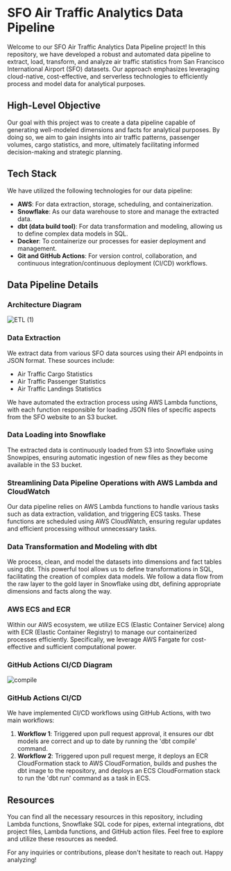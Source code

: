 # SFO Air Traffic Analytics Data Pipeline

Welcome to our SFO Air Traffic Analytics Data Pipeline project! In this repository, we have developed a robust and automated data pipeline to extract, load, transform, and analyze air traffic statistics from San Francisco International Airport (SFO) datasets. Our approach emphasizes leveraging cloud-native, cost-effective, and serverless technologies to efficiently process and model data for analytical purposes.

## High-Level Objective

Our goal with this project was to create a data pipeline capable of generating well-modeled dimensions and facts for analytical purposes. By doing so, we aim to gain insights into air traffic patterns, passenger volumes, cargo statistics, and more, ultimately facilitating informed decision-making and strategic planning.

## Tech Stack

We have utilized the following technologies for our data pipeline:

- **AWS**: For data extraction, storage, scheduling, and containerization.
- **Snowflake**: As our data warehouse to store and manage the extracted data.
- **dbt (data build tool)**: For data transformation and modeling, allowing us to define complex data models in SQL.
- **Docker**: To containerize our processes for easier deployment and management.
- **Git and GitHub Actions**: For version control, collaboration, and continuous integration/continuous deployment (CI/CD) workflows.

## Data Pipeline Details

### Architecture Diagram

![ETL (1)](https://github.com/1000BytesInnovations/GITHUB_ACTIONS_AWS_ECR-DOCKER/assets/161686879/ff00fbad-3405-4b66-b1e3-a4bed0909a1c)


### Data Extraction

We extract data from various SFO data sources using their API endpoints in JSON format. These sources include:

- Air Traffic Cargo Statistics
- Air Traffic Passenger Statistics
- Air Traffic Landings Statistics

We have automated the extraction process using AWS Lambda functions, with each function responsible for loading JSON files of specific aspects from the SFO website to an S3 bucket.

### Data Loading into Snowflake

The extracted data is continuously loaded from S3 into Snowflake using Snowpipes, ensuring automatic ingestion of new files as they become available in the S3 bucket.

### Streamlining Data Pipeline Operations with AWS Lambda and CloudWatch

Our data pipeline relies on AWS Lambda functions to handle various tasks such as data extraction, validation, and triggering ECS tasks. These functions are scheduled using AWS CloudWatch, ensuring regular updates and efficient processing without unnecessary tasks.

### Data Transformation and Modeling with dbt

We process, clean, and model the datasets into dimensions and fact tables using dbt. This powerful tool allows us to define transformations in SQL, facilitating the creation of complex data models. We follow a data flow from the raw layer to the gold layer in Snowflake using dbt, defining appropriate dimensions and facts along the way.

### AWS ECS and ECR

Within our AWS ecosystem, we utilize ECS (Elastic Container Service) along with ECR (Elastic Container Registry) to manage our containerized processes efficiently. Specifically, we leverage AWS Fargate for cost-effective and sufficient computational power.
### GitHub Actions CI/CD Diagram
![compile](https://github.com/1000BytesInnovations/GITHUB_ACTIONS_AWS_ECR-DOCKER/assets/161686879/3d09c327-7350-4f03-80d6-c2626a041505)


### GitHub Actions CI/CD

We have implemented CI/CD workflows using GitHub Actions, with two main workflows:

1. **Workflow 1**: Triggered upon pull request approval, it ensures our dbt models are correct and up to date by running the 'dbt compile' command.
2. **Workflow 2**: Triggered upon pull request merge, it deploys an ECR CloudFormation stack to AWS CloudFormation, builds and pushes the dbt image to the repository, and deploys an ECS CloudFormation stack to run the 'dbt run' command as a task in ECS.

## Resources

You can find all the necessary resources in this repository, including Lambda functions, Snowflake SQL code for pipes, external integrations, dbt project files, Lambda functions, and GitHub action files. Feel free to explore and utilize these resources as needed.

For any inquiries or contributions, please don't hesitate to reach out. Happy analyzing!
